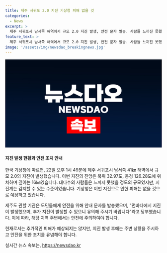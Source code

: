 ```yaml
---
title: 제주 서귀포 2.0 지진 기상청 피해 없을 것
categories:
  - News
excerpt: >
  제주 서귀포시 남서쪽 해역에서 규모 2.0 지진 발생, 안전 문자 발송. 사람들 느끼진 못했지만 조심 요망. 추가 지진 가능성, 피해는 없을 것으로 전망.
feature_text: >
  제주 서귀포시 남서쪽 해역에서 규모 2.0 지진 발생, 안전 문자 발송. 사람들 느끼진 못했지만 조심 요망. 추가 지진 가능성, 피해는 없을 것으로 전망.
image: '/assets/img/newsdao_breakingnews.jpg'
---
```


<p><img src="/assets/img/newsdao_breakingnews.jpg" alt="firstkoreanews 속보" /></p>

<h4>지진 발생 현황과 안전 조치 안내</h4>

<p>한국 기상청에 따르면, 22일 오후 1시 49분에 제주 서귀포시 남서쪽 41㎞ 해역에서 규모 2.0의 지진이 발생했습니다. 이번 지진의 진앙은 북위 32.97도, 동경 126.28도에 위치하며 깊이는 16㎞였습니다. 대다수의 사람들은 느끼지 못했을 정도의 규모였지만, 지진계는 감지할 수 있는 수준이었습니다. 기상청은 이번 지진으로 인한 피해는 없을 것으로 예상하고 있습니다.</p>

<p>제주도 관할 기관은 도민들에게 안전을 위해 안내 문자를 발송했으며, "먼바다에서 지진이 발생했으며, 추가 지진이 발생할 수 있으니 유의해 주시기 바랍니다"라고 당부했습니다. 이에 따라, 해당 지역 주변에서는 안전에 주의하여야 합니다.</p>

<p>현재로서는 추가적인 피해가 예상되지는 않지만, 지진 발생 후에는 주변 상황을 주시하고 안전을 위한 조치를 유념해야 합니다.</p>
실시간 뉴스 속보는, <a href="https://newsdao.kr" rel="dofollow">https://newsdao.kr</a>


